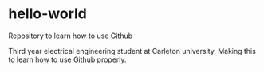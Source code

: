 # hello-world
Repository to learn how to use Github

Third year electrical engineering student at Carleton university. Making this to learn how to use Github properly.
